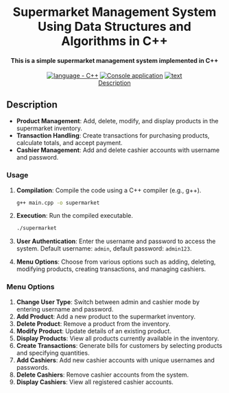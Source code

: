 
<h1 align="center">
  <br>
  Supermarket Management System Using Data Structures and Algorithms in C++
  <br>
</h1>

<h4 align="center">This is a simple supermarket management system implemented in C++</h4>

<p align="center">
  <a href="https://"><img src="https://img.shields.io/badge/language-C++-2ea44f?logo=cpp" alt="language - C++"></a>
  <a href="https://"><img src="https://img.shields.io/badge/Simple Console application-localhost-orange?logo=IDE" alt="Console application"></a>
  <a href="https://"><img src="https://img.shields.io/badge/inputdata_structure-text_file-yellow?logo=IDE" alt="text"></a>
  <br>
  <a href="#description">Description</a> 
</p>


## Description

- **Product Management**: Add, delete, modify, and display products in the supermarket inventory.
- **Transaction Handling**: Create transactions for purchasing products, calculate totals, and accept payment.
- **Cashier Management**: Add and delete cashier accounts with username and password.

### Usage

1. **Compilation**: Compile the code using a C++ compiler (e.g., g++).

    ```bash
    g++ main.cpp -o supermarket
    ```

2. **Execution**: Run the compiled executable.

    ```bash
    ./supermarket
    ```

3. **User Authentication**: Enter the username and password to access the system. Default username: `admin`, default password: `admin123`.

4. **Menu Options**: Choose from various options such as adding, deleting, modifying products, creating transactions, and managing cashiers.

### Menu Options

1. **Change User Type**: Switch between admin and cashier mode by entering username and password.
2. **Add Product**: Add a new product to the supermarket inventory.
3. **Delete Product**: Remove a product from the inventory.
4. **Modify Product**: Update details of an existing product.
5. **Display Products**: View all products currently available in the inventory.
6. **Create Transactions**: Generate bills for customers by selecting products and specifying quantities.
7. **Add Cashiers**: Add new cashier accounts with unique usernames and passwords.
8. **Delete Cashiers**: Remove cashier accounts from the system.
9. **Display Cashiers**: View all registered cashier accounts.
